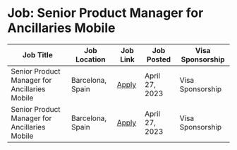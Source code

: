 # Job: Senior Product Manager for Ancillaries Mobile

| Job Title | Job Location | Job Link | Job Posted | Visa Sponsorship |
| --- | --- | --- | --- | --- |
| Senior Product Manager for Ancillaries Mobile | Barcelona, Spain | [Apply](https://jobs.eu.lever.co/kiwi/2e82970f-245e-4441-840d-413fb4587126) | April 27, 2023 | Visa Sponsorship |
| Senior Product Manager for Ancillaries Mobile | Barcelona, Spain | [Apply](https://jobs.eu.lever.co/kiwi/2e82970f-245e-4441-840d-413fb4587126) | April 27, 2023 | Visa Sponsorship |
